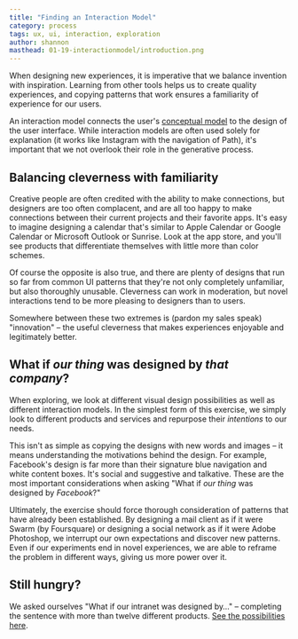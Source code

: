 ```yaml
---
title: "Finding an Interaction Model"
category: process
tags: ux, ui, interaction, exploration
author: shannon
masthead: 01-19-interactionmodel/introduction.png
---
```


When designing new experiences, it is imperative that we balance invention with inspiration. Learning from other tools helps us to create quality experiences, and copying patterns that work ensures a familiarity of experience for our users.

An interaction model connects the user's [conceptual model](http://localhost:4567/blog/2015/11/03/conceptualmodel.html) to the design of the user interface. While interaction models are often used solely for explanation (it works like Instagram with the navigation of Path), it's important that we not overlook their role in the generative process.

## Balancing cleverness with familiarity

Creative people are often credited with the ability to make connections, but designers are too often complacent, and are all too happy to make connections between their current projects and their favorite apps. It's easy to imagine designing a calendar that's similar to Apple Calendar or Google Calendar or Microsoft Outlook or Sunrise. Look at the app store, and you'll see products that differentiate themselves with little more than color schemes.

Of course the opposite is also true, and there are plenty of designs that run so far from common UI patterns that they're not only completely unfamiliar, but also thoroughly unusable. Cleverness can work in moderation, but novel interactions tend to be more pleasing to designers than to users.

Somewhere between these two extremes is (pardon my sales speak) "innovation" – the useful cleverness that makes experiences enjoyable and legitimately better.

## What if *our thing* was designed by *that company*?

When exploring, we look at different visual design possibilities as well as different interaction models. In the simplest form of this exercise, we simply look to different products and services and repurpose their *intentions* to our needs.

This isn't as simple as copying the designs with new words and images – it means understanding the motivations behind the design. For example, Facebook's design is far more than their signature blue navigation and white content boxes. It's social and suggestive and talkative. These are the most important considerations when asking "What if *our thing* was designed by *Facebook*?"

Ultimately, the exercise should force thorough consideration of patterns that have already been established. By designing a mail client as if it were Swarm (by Foursquare) or designing a social network as if it were Adobe Photoshop, we interrupt our own expectations and discover new patterns. Even if our experiments end in novel experiences, we are able to reframe the problem in different ways, giving us more power over it.

## Still hungry?
We asked ourselves "What if our intranet was designed by…" – completing the sentence with more than twelve different products. [See the possibilities here](http://localhost:4567/makingtime/).
